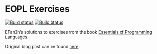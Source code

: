 # EOPL Exercises

[![Build status](https://ci.appveyor.com/api/projects/status/gi4xayapq2nya5o1/branch/master?svg=true)](https://ci.appveyor.com/project/EFanZh/eopl-exercises/branch/master)
[![Build Status](https://travis-ci.org/EFanZh/EOPL-Exercises.svg?branch=master)](https://travis-ci.org/EFanZh/EOPL-Exercises)

EFanZh’s solutions to exercises from the book [Essentials of Programming Languages](http://www.eopl3.com).

Original blog post can be found [here](http://efanzh.org/2017/08/06/essentials-of-programming-languages-exercises.html).
